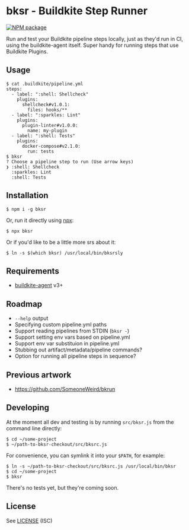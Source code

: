 # bksr - Buildkite Step Runner

[![NPM package](https://img.shields.io/npm/v/bksr.svg)](https://www.npmjs.com/package/bksr)

Run and test your Buildkite pipeline steps locally, just as they'd run in CI, using the buildkite-agent itself. Super handy for running steps that use Buildkite Plugins.

## Usage

```
$ cat .buildkite/pipeline.yml 
steps:
  - label: ":shell: Shellcheck"
    plugins:
      shellcheck#v1.0.1:
        files: hooks/**
  - label: ":sparkles: Lint"
    plugins:
      plugin-linter#v1.0.0:
        name: my-plugin
  - label: ":shell: Tests"
    plugins:
      docker-compose#v2.1.0:
        run: tests
$ bksr
? Choose a pipeline step to run (Use arrow keys)
❯ :shell: Shellcheck
  :sparkles: Lint
  :shell: Tests
```

## Installation

```
$ npm i -g bksr
```

Or, run it directly using [npx](https://github.com/zkat/npx):

```
$ npx bksr
```

Or if you'd like to be a little more srs about it:

```
$ ln -s $(which bksr) /usr/local/bin/bksrsly
```

## Requirements

* [buildkite-agent](https://buildkite.com/docs/agent) v3+

## Roadmap

* `--help` output
* Specifying custom pipeline.yml paths
* Support reading pipelines from STDIN (`bksr -`)
* Support setting env vars based on pipeline.yml
* Support env var substituion in pipeline.yml
* Stubbing out artifact/metadata/pipeline commands?
* Option for running all pipeline steps in sequence?

## Previous artwork

* https://github.com/SomeoneWeird/bkrun

## Developing

At the moment all dev and testing is by running `src/bksr.js` from the command line directly:

```
$ cd ~/some-project
$ ~/path-to-bksr-checkout/src/bksrc.js
```

For convenience, you can symlink it into your `$PATH`, for example:

```
$ ln -s ~/path-to-bksr-checkout/src/bksrc.js /usr/local/bin/bksr
$ cd ~/some-project
$ bksr
```

There's no tests yet, but they're coming soon.

## License

See [LICENSE](LICENSE) (ISC)